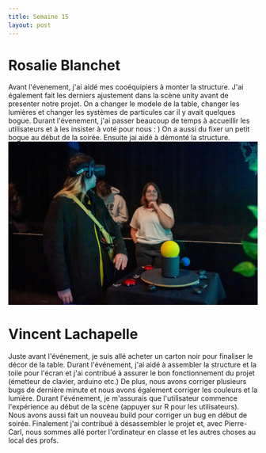 ```yaml
---
title: Semaine 15
layout: post
---
```


# Rosalie Blanchet
Avant l'évenement, j'ai aidé mes cooéquipiers à monter la structure. J'ai également fait les derniers ajustement dans la scène unity avant de presenter notre projet. On a changer le modele de la table, changer les lumières et changer les systèmes de particules car il y avait quelques bogue. Durant l'évenement, j'ai passer beaucoup de temps à accueillir les utilisateurs et à les insister à voté pour nous : ) On a aussi du fixer un petit bogue au début de la soirée. Ensuite jai aidé à démonté la structure.
![Image_scene](../images/rosalie_s15.jpg)


# Vincent Lachapelle

Juste avant l'événement, je suis allé acheter un carton noir pour finaliser le décor de la table. Durant l'événement, j'ai aidé à assembler la structure et la toile pour l'écran et j'ai contribué à assurer le bon fonctionnement du projet (émetteur de clavier, arduino etc.) De plus, nous avons corriger plusieurs bugs de dernière minute et nous avons également corriger les couleurs et la lumière. Durant l'événement, je m'assurais que l'utilisateur commence l'expérience au début de la scène (appuyer sur R pour les utilisateurs). Nous avons aussi fait un nouveau build pour corriger un bug en début de soirée. Finalement j'ai contribué à désassembler le projet et, avec Pierre-Carl, nous sommes allé porter l'ordinateur en classe et les autres choses au local des profs.
